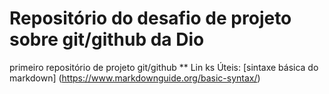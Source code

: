 # Repositório do desafio de projeto sobre git/github da Dio
primeiro repositório de projeto git/github
** Lin ks Úteis:
[sintaxe básica do markdown] (https://www.markdownguide.org/basic-syntax/)
